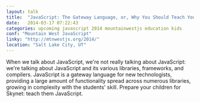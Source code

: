 ```yaml
---
layout: talk
title:  "JavaScript: The Gateway Language, or, Why You Should Teach Your Kids JavaScript"
date:   2014-03-17 07:22:43
categories: upcoming javascript 2014 mountainwestjs education kids
conf: "Mountain West JavaScript"
linky: "http://mtnwestjs.org/2014/"
location: "Salt Lake City, UT"
---
```


When we talk about JavaScript, we're not really talking about JavaScript: we're talking about JavaScript and its various libraries, frameworks, and compilers. JavaScript is a gateway language for new technologists, providing a large amount of functionality spread across numerous libraries, growing in complexity with the students' skill. Prepare your children for Skynet: teach them JavaScript.